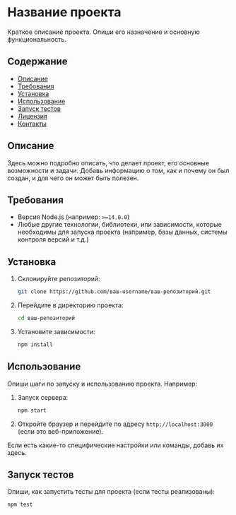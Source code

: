 # Название проекта

Краткое описание проекта. Опиши его назначение и основную функциональность.

## Содержание
- [Описание](#описание)
- [Требования](#требования)
- [Установка](#установка)
- [Использование](#использование)
- [Запуск тестов](#запуск-тестов)
- [Лицензия](#лицензия)
- [Контакты](#контакты)

## Описание

Здесь можно подробно описать, что делает проект, его основные возможности и задачи. 
Добавь информацию о том, как и почему он был создан, и для чего он может быть полезен.

## Требования

- Версия Node.js (например: `>=14.0.0`)
- Любые другие технологии, библиотеки, или зависимости, которые необходимы для запуска проекта (например, базы данных, системы контроля версий и т.д.)

## Установка

1. Склонируйте репозиторий:

    ```bash
    git clone https://github.com/ваш-username/ваш-репозиторий.git
    ```

2. Перейдите в директорию проекта:

    ```bash
    cd ваш-репозиторий
    ```

3. Установите зависимости:

    ```bash
    npm install
    ```

## Использование

Опиши шаги по запуску и использованию проекта. Например:

1. Запуск сервера:
    ```bash
    npm start
    ```

2. Откройте браузер и перейдите по адресу `http://localhost:3000` (если это веб-приложение).

Если есть какие-то специфические настройки или команды, добавь их здесь.

## Запуск тестов

Опиши, как запустить тесты для проекта (если тесты реализованы):

```bash
npm test
